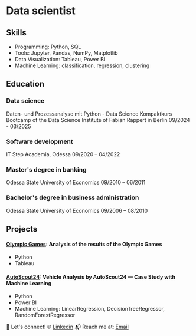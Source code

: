 # Data scientist

## Skills
- Programming: Python, SQL
- Tools: Jupyter, Pandas,  NumPy, Matplotlib
- Data Visualization: Tableau, Power BI
- Machine Learning: classification, regression, clustering
  
## Education
### Data science
  Daten- und Prozessanalyse mit Python - Data Science Kompaktkurs
  Bootcamp of the Data Science Institute of Fabian Rappert in Berlin
  09/2024 - 03/2025

### Software development
  IT Step Academia, Odessa
  09/2020 – 04/2022

### Master's degree in banking
  Odessa State University of Economics
  09/2010 – 06/2011

### Bachelor's degree in business administration
  Odessa State University of Economics
  09/2006 – 08/2010

## Projects

####  [Olympic Games](https://github.com/AVMatvieieva/data-science-portfolio/blob/main/projects/Olympic_Analytic.ipynb): Analysis of the results of the Olympic Games
  - Python
  - Tableau
  
#### [AutoScout24](https://github.com/AVMatvieieva/AutoScout24/blob/main/README.md): Vehicle Analysis by AutoScout24 — Case Study with Machine Learning
  - Python
  - Power BI
  - Machine Learning: LinearRegression, DecisionTreeRegressor, RandomForestRegressor



🚀 Let's connect!
🌐 [Linkedin](www.linkedin.com/in/anna-matvieieva-6aa946246)
📬 Reach me at: [Email](avmatvieieva@gmail.com)

